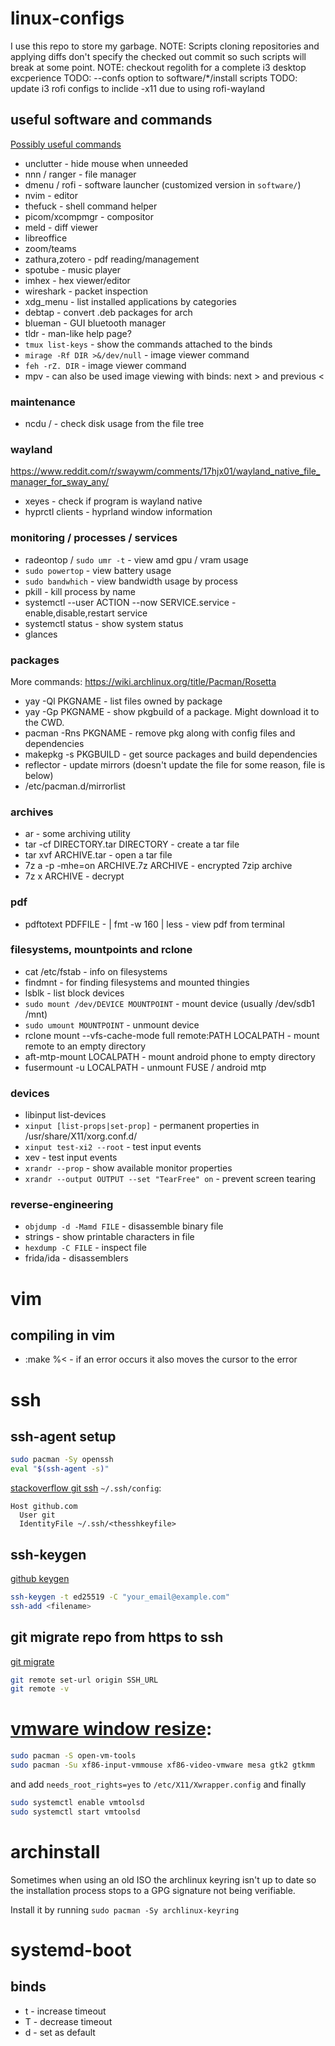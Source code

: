 # linux-configs
I use this repo to store my garbage.
NOTE: Scripts cloning repositories and applying diffs don't specify the checked out commit so such scripts will break at some point.
NOTE: checkout regolith for a complete i3 desktop excperience
TODO: --confs option to software/*/install scripts
TODO: update i3 rofi configs to inclide -x11 due to using rofi-wayland

## useful software and commands
[Possibly useful commands](https://linuxblog.io/90-linux-commands-frequently-used-by-linux-sysadmins/)
- unclutter - hide mouse when unneeded
- nnn / ranger - file manager
- dmenu / rofi - software launcher (customized version in `software/`)
- nvim - editor
- thefuck - shell command helper
- picom/xcompmgr - compositor
- meld - diff viewer
- libreoffice
- zoom/teams
- zathura,zotero - pdf reading/management
- spotube - music player
- imhex - hex viewer/editor
- wireshark - packet inspection
- xdg_menu - list installed applications by categories
- debtap - convert .deb packages for arch
- blueman - GUI bluetooth manager
- tldr - man-like help page?
- `tmux list-keys` - show the commands attached to the binds
- `mirage -Rf DIR >&/dev/null` - image viewer command
- `feh -rZ. DIR` - image viewer command
- mpv - can also be used image viewing with binds: next > and previous <

### maintenance
- ncdu / - check disk usage from the file tree

### wayland
https://www.reddit.com/r/swaywm/comments/17hjx01/wayland_native_file_manager_for_sway_any/
- xeyes - check if program is wayland native
- hyprctl clients - hyprland window information

### monitoring / processes / services
- radeontop / `sudo umr -t` - view amd gpu / vram usage
- `sudo powertop` - view battery usage
- `sudo bandwhich` - view bandwidth usage by process
- pkill - kill process by name
- systemctl --user ACTION --now SERVICE.service - enable,disable,restart service
- systemctl status - show system status
- glances

### packages
More commands: https://wiki.archlinux.org/title/Pacman/Rosetta
- yay -Ql PKGNAME - list files owned by package
- yay -Gp PKGNAME - show pkgbuild of a package. Might download it to the CWD.
- pacman -Rns PKGNAME - remove pkg along with config files and dependencies
- makepkg -s PKGBUILD - get source packages and build dependencies
- reflector - update mirrors (doesn't update the file for some reason, file is below)
- /etc/pacman.d/mirrorlist

### archives
- ar - some archiving utility
- tar -cf DIRECTORY.tar DIRECTORY - create a tar file
- tar xvf ARCHIVE.tar - open a tar file
- 7z a -p -mhe=on ARCHIVE.7z ARCHIVE - encrypted 7zip archive
- 7z x ARCHIVE - decrypt

### pdf
- pdftotext PDFFILE - | fmt -w 160 | less - view pdf from terminal

### filesystems, mountpoints and rclone
- cat /etc/fstab - info on filesystems
- findmnt - for finding filesystems and mounted thingies
- lsblk - list block devices
- `sudo mount /dev/DEVICE MOUNTPOINT` - mount device (usually /dev/sdb1 /mnt)
- `sudo umount MOUNTPOINT` - unmount device
- rclone mount --vfs-cache-mode full remote:PATH LOCALPATH - mount remote to an empty directory
- aft-mtp-mount LOCALPATH - mount android phone to empty directory
- fusermount -u LOCALPATH - unmount FUSE / android mtp

### devices
- libinput list-devices
- `xinput [list-props|set-prop]` - permanent properties in /usr/share/X11/xorg.conf.d/
- `xinput test-xi2 --root` - test input events
- xev - test input events
- `xrandr --prop` - show available monitor properties
- `xrandr --output OUTPUT --set "TearFree" on` - prevent screen tearing

### reverse-engineering
- `objdump -d -Mamd FILE` - disassemble binary file
- strings - show printable characters in file
- `hexdump -C FILE` - inspect file
- frida/ida - disassemblers


# vim
## compiling in vim
- :make %< - if an error occurs it also moves the cursor to the error


# ssh

## ssh-agent setup
```bash
sudo pacman -Sy openssh
eval "$(ssh-agent -s)"
```
[stackoverflow git ssh](https://stackoverflow.com/questions/23546865/how-to-configure-command-line-git-to-use-ssh-key)
`~/.ssh/config`:
```
Host github.com
  User git
  IdentityFile ~/.ssh/<thesshkeyfile>
```

## ssh-keygen
[github keygen](https://docs.github.com/en/authentication/connecting-to-github-with-ssh/generating-a-new-ssh-key-and-adding-it-to-the-ssh-agent)
```bash
ssh-keygen -t ed25519 -C "your_email@example.com"
ssh-add <filename>
```

## git migrate repo from https to ssh
[git migrate](https://stackoverflow.com/questions/57230972/how-to-migrate-from-https-to-ssh-github)
```bash
git remote set-url origin SSH_URL
git remote -v
```


# [vmware window resize](https://www.reddit.com/r/archlinux/comments/b0ona0/vmtools_on_arch_linux_full_screen_or_resizing/):
```bash
sudo pacman -S open-vm-tools
sudo pacman -Su xf86-input-vmmouse xf86-video-vmware mesa gtk2 gtkmm
```
and add `needs_root_rights=yes` to `/etc/X11/Xwrapper.config`
and finally
```bash
sudo systemctl enable vmtoolsd
sudo systemctl start vmtoolsd
```


# archinstall
Sometimes when using an old ISO the archlinux keyring isn't
up to date so the installation process stops to a GPG signature
not being verifiable.

Install it by running `sudo pacman -Sy archlinux-keyring`


# systemd-boot
## binds
- t - increase timeout
- T - decrease timeout
- d - set as default


